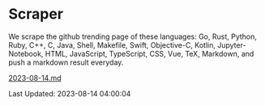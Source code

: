 # Scraper

We scrape the github trending page of these languages: Go, Rust, Python, Ruby, C++, C, Java, Shell, Makefile, Swift, Objective-C, Kotlin, Jupyter-Notebook, HTML, JavaScript, TypeScript, CSS, Vue, TeX, Markdown, and push a markdown result everyday.

[2023-08-14.md](https://github.com/yangwenmai/github-trending-backup/blob/master/2023-08-14.md)

Last Updated: 2023-08-14 04:00:04